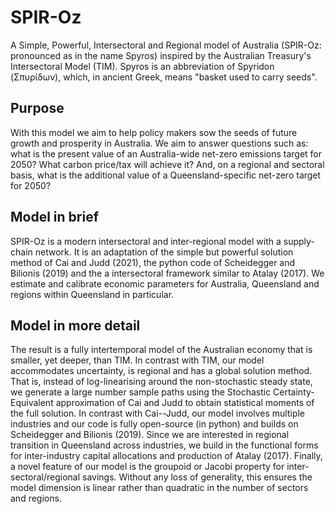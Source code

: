 # SPIR-Oz
A Simple, Powerful, Intersectoral and Regional model of Australia (SPIR-Oz: pronounced as in the name Spyros) inspired by the Australian Treasury's Intersectoral Model (TIM). Spyros is an abbreviation of Spyridon (Σπυρίδων), which, in ancient Greek, means "basket used to carry seeds". 

## Purpose
With this model we aim to help policy makers sow the seeds of future growth and prosperity in Australia. We aim to answer questions such as: what is the present value of an Australia-wide net-zero emissions target for 2050? What carbon price/tax will achieve it? And, on a regional and sectoral basis, what is the additional value of a Queensland-specific net-zero target for 2050?

## Model in brief
SPIR-Oz is a modern intersectoral and inter-regional model with a supply-chain network. It is an adaptation of the simple but powerful solution method of Cai and Judd (2021), the python code of Scheidegger and Bilionis (2019) and the  a intersectoral framework similar to Atalay (2017). We estimate and calibrate economic parameters for Australia, Queensland and regions within Queensland in particular. 

## Model in more detail
The result is a fully intertemporal model of the Australian economy that is smaller, yet deeper, than TIM. In contrast with TIM, our model accommodates uncertainty, is regional and has a global solution method. That is, instead of log-linearising around the non-stochastic steady state, we generate a large number sample paths using the Stochastic Certainty-Equivalent approximation of Cai and Judd to obtain statistical moments of the full solution. In contrast with Cai--Judd, our model involves multiple industries and our code is fully open-source (in python) and builds on Scheidegger and Bilionis (2019). Since we are interested in regional transition in Queensland across industries, we build in the functional forms for inter-industry capital allocations and production of Atalay (2017). Finally, a novel feature of our model is the groupoid or Jacobi property for inter-sectoral/regional savings. Without any loss of generality, this ensures the model dimension is linear rather than quadratic in the number of sectors and regions.
